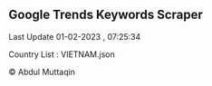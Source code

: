 

## Google Trends Keywords Scraper 
 
Last Update 01-02-2023 , 07:25:34

Country List :
VIETNAM.json



© Abdul Muttaqin 
